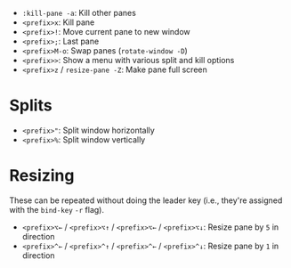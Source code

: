 - `:kill-pane -a`: Kill other panes
- `<prefix>x`: Kill pane
- `<prefix>!`: Move current pane to new window
- `<prefix>;`: Last pane
- `<prefix>M-o`: Swap panes (`rotate-window -D`)
- `<prefix>>`: Show a menu with various split and kill options
- `<prefix>z` / `resize-pane -Z`: Make pane full screen

# Splits

- `<prefix>"`: Split window horizontally
- `<prefix>%`: Split window vertically

# Resizing

These can be repeated without doing the leader key (i.e., they're assigned with the `bind-key` `-r` flag).

- `<prefix>⌥←` / `<prefix>⌥↑` / `<prefix>⌥←` / `<prefix>⌥↓`: Resize pane by `5` in direction
- `<prefix>^←` / `<prefix>^↑` / `<prefix>^←` / `<prefix>^↓`: Resize pane by `1` in direction
